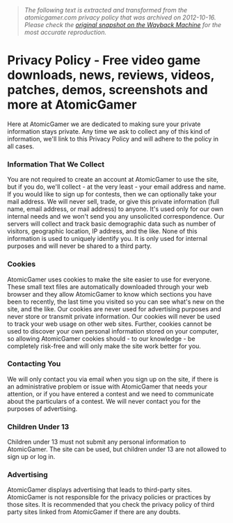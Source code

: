 > *The following text is extracted and transformed from the atomicgamer.com privacy policy that was archived on 2012-10-16. Please check the [original snapshot on the Wayback Machine](https://web.archive.org/web/20121016113702id_/http%3A//www.atomicgamer.com/privacyPolicy.php) for the most accurate reproduction.*

# Privacy Policy - Free video game downloads, news, reviews, videos, patches, demos, screenshots and more at AtomicGamer

Here at AtomicGamer we are dedicated to making sure your private information stays private. Any time we ask to collect any of this kind of information, we'll link to this Privacy Policy and will adhere to the policy in all cases. 

### Information That We Collect

You are not required to create an account at AtomicGamer to use the site, but if you do, we'll collect - at the very least - your email address and name. If you would like to sign up for contests, then we can optionally take your mail address. We will never sell, trade, or give this private information (full name, email address, or mail address) to anyone. It's used only for our own internal needs and we won't send you any unsolicited correspondence. Our servers will collect and track basic demographic data such as number of visitors, geographic location, IP address, and the like. None of this information is used to uniquely identify you. It is only used for internal purposes and will never be shared to a third party. 

### Cookies

AtomicGamer uses cookies to make the site easier to use for everyone. These small text files are automatically downloaded through your web browser and they allow AtomicGamer to know which sections you have been to recently, the last time you visited so you can see what's new on the site, and the like. Our cookies are never used for advertising purposes and never store or transmit private information. Our cookies will never be used to track your web usage on other web sites. Further, cookies cannot be used to discover your own personal information stored on your computer, so allowing AtomicGamer cookies should - to our knowledge - be completely risk-free and will only make the site work better for you. 

### Contacting You

We will only contact you via email when you sign up on the site, if there is an administrative problem or issue with AtomicGamer that needs your attention, or if you have entered a contest and we need to communicate about the particulars of a contest. We will never contact you for the purposes of advertising. 

### Children Under 13

Children under 13 must not submit any personal information to AtomicGamer. The site can be used, but children under 13 are not allowed to sign up or log in. 

### Advertising

AtomicGamer displays advertising that leads to third-party sites. AtomicGamer is not responsible for the privacy policies or practices by those sites. It is recommended that you check the privacy policy of third party sites linked from AtomicGamer if there are any doubts. 

